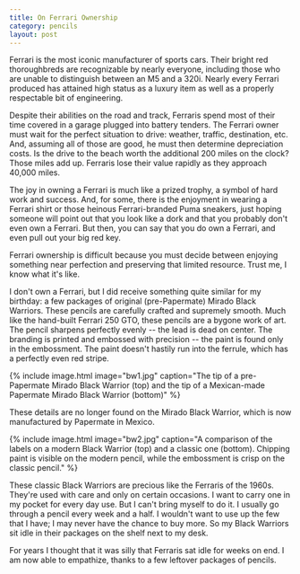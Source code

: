 ```yaml
---
title: On Ferrari Ownership
category: pencils
layout: post
---
```


Ferrari is the most iconic manufacturer of sports cars.  Their bright red thoroughbreds are recognizable by nearly everyone, including those who are unable to distinguish between an M5 and a 320i.  Nearly every Ferrari produced has attained high status as a luxury item as well as a properly respectable bit of engineering.

Despite their abilities on the road and track, Ferraris spend most of their time covered in a garage plugged into battery tenders.  The Ferrari owner must wait for the perfect situation to drive: weather, traffic, destination, etc.  And, assuming all of those are good, he must then determine depreciation costs.  Is the drive to the beach worth the additional 200 miles on the clock?   Those miles add up.  Ferraris lose their value rapidly as they approach 40,000 miles.

The joy in owning a Ferrari is much like a prized trophy, a symbol of hard work and success.  And, for some, there is the enjoyment in wearing a Ferrari shirt or those heinous Ferrari-branded Puma sneakers, just hoping someone will point out that you look like a dork and that you probably don't even own a Ferrari.  But then, you can say that you do own a Ferrari, and even pull out your big red key.

Ferrari ownership is difficult because you must decide between enjoying something near perfection and preserving that limited resource.  Trust me, I know what it's like.

I don't own a Ferrari, but I did receive something quite similar for my birthday: a few packages of original (pre-Papermate) Mirado Black Warriors.  These pencils are carefully crafted and supremely smooth.  Much like the hand-built Ferrari 250 GTO, these pencils are a bygone work of art.  The pencil sharpens perfectly evenly -- the lead is dead on center.  The branding is printed and embossed with precision -- the paint is found only in the embossment. The paint doesn't hastily run into the ferrule, which has a perfectly even red stripe.

{% include image.html image="bw1.jpg" caption="The tip of a pre-Papermate Mirado Black Warrior (top) and the tip of a Mexican-made Papermate Mirado Black Warrior (bottom)" %}

These details are no longer found on the Mirado Black Warrior, which is now manufactured by Papermate in Mexico.

{% include image.html image="bw2.jpg" caption="A comparison of the labels on a modern Black Warrior (top) and a classic one (bottom).  Chipping paint is visible on the modern pencil, while the embossment is crisp on the classic pencil." %}

These classic Black Warriors are precious like the Ferraris of the 1960s.  They're used with care and only on certain occasions.  I want to carry one in my pocket for every day use.  But I can't bring myself to do it.  I usually go through a pencil every week and a half.  I wouldn't want to use up the few that I have; I may never have the chance to buy more.  So my Black Warriors sit idle in their packages on the shelf next to my desk.

For years I thought that it was silly that Ferraris sat idle for weeks on end.  I am now able to empathize, thanks to a few leftover packages of pencils.
